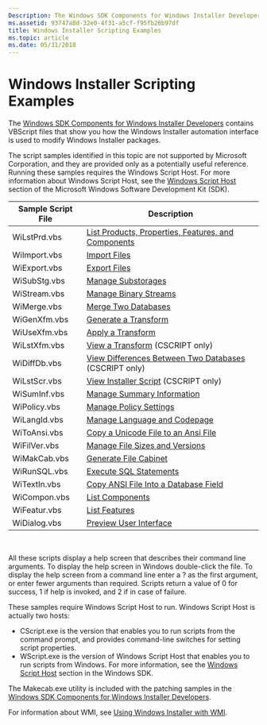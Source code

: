 ```yaml
---
Description: The Windows SDK Components for Windows Installer Developers contains VBScript files that show you how the Windows Installer automation interface is used to modify Windows Installer packages.
ms.assetid: 93747a8d-32e0-4f31-a5cf-f95fb26b97df
title: Windows Installer Scripting Examples
ms.topic: article
ms.date: 05/31/2018
---
```


# Windows Installer Scripting Examples

The [Windows SDK Components for Windows Installer Developers](platform-sdk-components-for-windows-installer-developers.md) contains VBScript files that show you how the Windows Installer automation interface is used to modify Windows Installer packages.

The script samples identified in this topic are not supported by Microsoft Corporation, and they are provided only as a potentially useful reference. Running these samples requires the Windows Script Host. For more information about Windows Script Host, see the [Windows Script Host](https://msdn.microsoft.com/library/9bbdkx3k.aspx) section of the Microsoft Windows Software Development Kit (SDK).



| Sample Script File | Description                                                                                                 |
|--------------------|-------------------------------------------------------------------------------------------------------------|
| WiLstPrd.vbs       | [List Products, Properties, Features, and Components](list-products-properties-features-and-components.md) |
| WiImport.vbs       | [Import Files](import-files.md)                                                                            |
| WiExport.vbs       | [Export Files](export-files.md)                                                                            |
| WiSubStg.vbs       | [Manage Substorages](manage-substorages.md)                                                                |
| WiStream.vbs       | [Manage Binary Streams](manage-binary-streams.md)                                                          |
| WiMerge.vbs        | [Merge Two Databases](merge-two-databases.md)                                                              |
| WiGenXfm.vbs       | [Generate a Transform](generate-a-transform.md)                                                            |
| WiUseXfm.vbs       | [Apply a Transform](apply-a-transform.md)                                                                  |
| WiLstXfm.vbs       | [View a Transform](view-a-transform.md) (CSCRIPT only)                                                     |
| WiDiffDb.vbs       | [View Differences Between Two Databases](view-differences-between-two-databases.md) (CSCRIPT only)         |
| WiLstScr.vbs       | [View Installer Script](view-installer-script.md) (CSCRIPT only)                                           |
| WiSumInf.vbs       | [Manage Summary Information](manage-summary-information.md)                                                |
| WiPolicy.vbs       | [Manage Policy Settings](manage-policy-settings.md)                                                        |
| WiLangId.vbs       | [Manage Language and Codepage](manage-language-and-codepage.md)                                            |
| WiToAnsi.vbs       | [Copy a Unicode File to an Ansi File](copy-a-unicode-file-to-an-ansi-file.md)                              |
| WiFilVer.vbs       | [Manage File Sizes and Versions](manage-file-sizes-and-versions.md)                                        |
| WiMakCab.vbs       | [Generate File Cabinet](generate-file-cabinet.md)                                                          |
| WiRunSQL.vbs       | [Execute SQL Statements](execute-sql-statements.md)                                                        |
| WiTextIn.vbs       | [Copy ANSI File Into a Database Field](copy-ansi-file-into-a-database-field.md)                            |
| WiCompon.vbs       | [List Components](list-components.md)                                                                      |
| WiFeatur.vbs       | [List Features](list-features.md)                                                                          |
| WiDialog.vbs       | [Preview User Interface](preview-user-interface.md)                                                        |



 

All these scripts display a help screen that describes their command line arguments. To display the help screen in Windows double-click the file. To display the help screen from a command line enter a ? as the first argument, or enter fewer arguments than required. Scripts return a value of 0 for success, 1 if help is invoked, and 2 if in case of failure.

These samples require Windows Script Host to run. Windows Script Host is actually two hosts:

-   CScript.exe is the version that enables you to run scripts from the command prompt, and provides command-line switches for setting script properties.
-   WScript.exe is the version of Windows Script Host that enables you to run scripts from Windows. For more information, see the [Windows Script Host](https://msdn.microsoft.com/library/9bbdkx3k.aspx) section in the Windows SDK.

The Makecab.exe utility is included with the patching samples in the [Windows SDK Components for Windows Installer Developers](platform-sdk-components-for-windows-installer-developers.md).

For information about WMI, see [Using Windows Installer with WMI](using-windows-installer-with-wmi.md).

 

 



